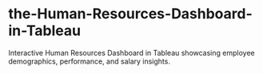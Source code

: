 # the-Human-Resources-Dashboard-in-Tableau
Interactive Human Resources Dashboard in Tableau showcasing employee demographics, performance, and salary insights.
